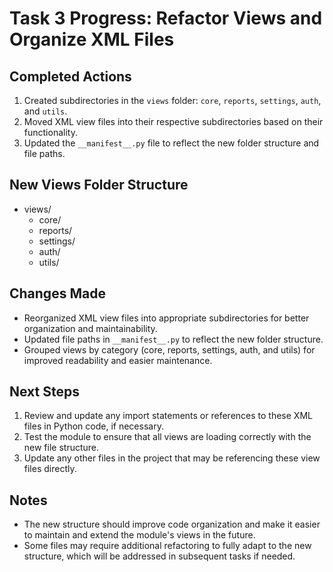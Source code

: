 # Task 3 Progress: Refactor Views and Organize XML Files

## Completed Actions
1. Created subdirectories in the `views` folder: `core`, `reports`, `settings`, `auth`, and `utils`.
2. Moved XML view files into their respective subdirectories based on their functionality.
3. Updated the `__manifest__.py` file to reflect the new folder structure and file paths.

## New Views Folder Structure
- views/
  - core/
  - reports/
  - settings/
  - auth/
  - utils/

## Changes Made
- Reorganized XML view files into appropriate subdirectories for better organization and maintainability.
- Updated file paths in `__manifest__.py` to reflect the new folder structure.
- Grouped views by category (core, reports, settings, auth, and utils) for improved readability and easier maintenance.

## Next Steps
1. Review and update any import statements or references to these XML files in Python code, if necessary.
2. Test the module to ensure that all views are loading correctly with the new file structure.
3. Update any other files in the project that may be referencing these view files directly.

## Notes
- The new structure should improve code organization and make it easier to maintain and extend the module's views in the future.
- Some files may require additional refactoring to fully adapt to the new structure, which will be addressed in subsequent tasks if needed.